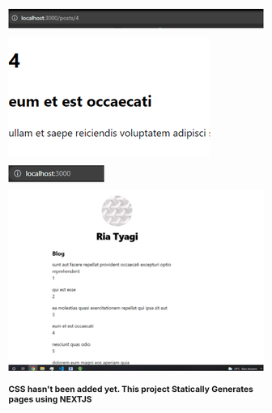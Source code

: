 ![](images/dynamic1.PNG)


![](images/dynamic2.PNG)

![](images/d3.PNG)

![](images/d4.PNG)

### CSS hasn't been added yet. This project Statically Generates pages using NEXTJS 